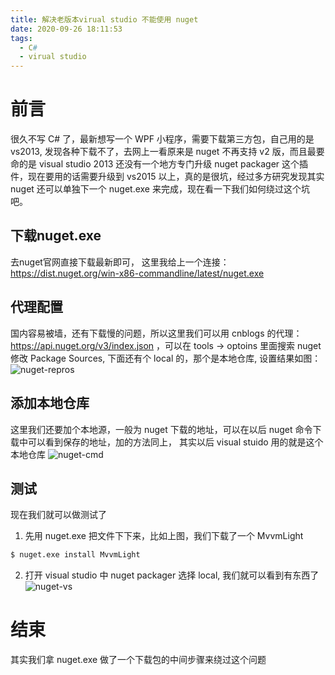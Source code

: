 ```yaml
---
title: 解决老版本virual studio 不能使用 nuget
date: 2020-09-26 18:11:53
tags:
  - C#
  - virual studio
---
```


# 前言

很久不写 C# 了，最新想写一个 WPF 小程序，需要下载第三方包，自己用的是 vs2013, 发现各种下载不了，去网上一看原来是 nuget 不再支持 v2 版，而且最要命的是 visual studio 2013 还没有一个地方专门升级 nuget packager 这个插件，现在要用的话需要升级到 vs2015 以上，真的是很坑，经过多方研究发现其实 nuget 还可以单独下一个 nuget.exe 来完成，现在看一下我们如何绕过这个坑吧。

## 下载nuget.exe
去nuget官网直接下载最新即可， 这里我给上一个连接：https://dist.nuget.org/win-x86-commandline/latest/nuget.exe

## 代理配置

国内容易被墙，还有下载慢的问题，所以这里我们可以用 cnblogs 的代理： https://api.nuget.org/v3/index.json ，可以在 tools -> optoins 里面搜索 nuget 修改 Package Sources, 下面还有个 local 的，那个是本地仓库, 设置结果如图：
![nuget-repros](https://i.niupic.com/images/2020/09/26/8JlN.png)

## 添加本地仓库

这里我们还要加个本地源，一般为 nuget 下载的地址，可以在以后 nuget 命令下载中可以看到保存的地址，加的方法同上， 其实以后 visual stuido 用的就是这个本地仓库
![nuget-cmd](https://i.niupic.com/images/2020/09/26/8JlL.png)

## 测试

现在我们就可以做测试了

1. 先用 nuget.exe 把文件下下来，比如上图，我们下载了一个 MvvmLight

```bash
$ nuget.exe install MvvmLight
```

2. 打开 visual studio 中 nuget packager 选择 local, 我们就可以看到有东西了  
![nuget-vs](https://i.niupic.com/images/2020/09/26/8JlO.png)

# 结束

其实我们拿 nuget.exe 做了一个下载包的中间步骤来绕过这个问题
